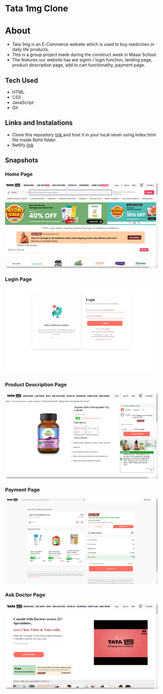 # Tata 1mg Clone

# About

- Tata 1mg is an E-Commerce website which is used to buy medicines or daily life products.
- This is a group project made during the construct week in Masai School.
- The features our website has are signin / login function, landing page, product description page, add to cart functionality, payment page.

## Tech Used

- HTML
- CSS
- JavaScript
- Git

## Links and Instalations

- Clone this repository [ link ](https://github.com/RohitSawant0351/TATA-1mg-Project) and host it in your local sever using index.html file inside Rohit folder.
- Netlify [ link ](https://sensational-mooncake-82a3b2.netlify.app/)

## Snapshots

### Home Page

![Home Page](./projectImg/home.png)

### Login Page

![Login Page](./projectImg/login.png)

### Product Description Page

![Product Description Page](./projectImg/product.png)

### Payment Page

![Cart Page](./projectImg/cart.png)

### Ask Doctor Page

![Ask Doctor Page](./projectImg/askDoctor.png)
